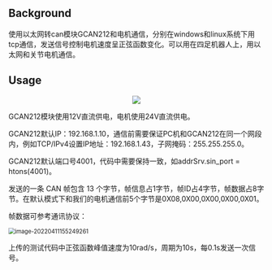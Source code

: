## Background

使用以太网转can模块GCAN212和电机通信，分别在windows和linux系统下用tcp通信，发送信号控制电机速度呈正弦函数变化。可以用在四足机器人上，用以太网和关节电机通信。

## Usage

<div align="center">
  <img src="[https://github.com/******/dbscan_clustering_algorithm/blob/master/data/DBSCAN.png](https://github.com/err4ntry/ether2can/blob/master/screenshots/E%5D8RJM150H~%7D8LL%7DZBEDXP7.png)">
</div>


GCAN212模块使用12V直流供电，电机使用24V直流供电。

GCAN212默认IP：192.168.1.10，通信前需要保证PC机和GCAN212在同一个网段内，例如TCP/IPv4设置IP地址：192.168.1.43，子网掩码：255.255.255.0。

GCAN212默认端口号4001，代码中需要保持一致，如addrSrv.sin_port = htons(4001)。

发送的一条 CAN 帧包含 13 个字节，帧信息占1字节，帧ID占4字节，帧数据占8字节。在默认模式下和我们的电机通信前5个字节是0X08,0X00,0X00,0X00,0X01。

帧数据可参考通讯协议：

<img src="C:\Users\CZ\AppData\Roaming\Typora\typora-user-images\image-20220411155249261.png" alt="image-20220411155249261" style="zoom:80%;" />

上传的测试代码中正弦函数峰值速度为10rad/s，周期为10s，每0.1s发送一次信号。
